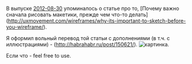 В выпуске [2012-08-30](https://github.com/bobuk/addmeto.cc/blob/master/source/posts/2012-08-30.md) упоминалось о статье про то, [Почему важно сначала рисовать макетики, прежде чем что-то делать]
(http://uxmovement.com/wireframes/why-its-important-to-sketch-before-you-wireframe/). 

Я оформил вольный перевод той статьи с дополнениями (в т.ч. с иллюстрациями) - (http://habrahabr.ru/post/150621/).
![картинка](http://habrastorage.org/storage2/0df/266/938/0df266938f35aa4f2ade6cab611dac58.png). 

Если что - feel free to use. 